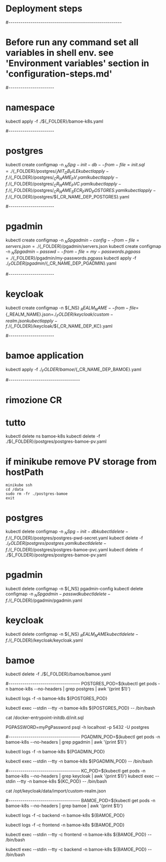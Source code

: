 # Deployment steps

#---------------------------------------------------------

# Before run any command set all variables in shell env. see 'Environment variables' section in 'configuration-steps.md' 

#-----------------------
# namespace
kubectl apply -f ./${_FOLDER}/bamoe-k8s.yaml 

#-----------------------
# postgres
kubectl create configmap -n ${_NS} pg-init-db --from-file=init.sql=./${_FOLDER}/postgres/${_INIT_DB_FILE}
kubectl apply -f ./${_FOLDER}/postgres/${_CR_NAME_PV}.yaml 
kubectl apply -f ./${_FOLDER}/postgres/${_CR_NAME_PVC}.yaml 
kubectl apply -f ./${_FOLDER}/postgres/${_CR_NAME_SECR_PWD_POSTGRES}.yaml 
kubectl apply -f ./${_FOLDER}/postgres/${_CR_NAME_DEP_POSTGRES}.yaml 

#-----------------------
# pgadmin
kubectl create configmap -n ${_NS} pgadmin-config --from-file=servers.json=./${_FOLDER}/pgadmin/servers.json
kubectl create configmap -n ${_NS} pgadmin-passwd --from-file=my-passwords.pgpass=./${_FOLDER}/pgadmin/my-passwords.pgpass
kubectl apply -f ./${_FOLDER}/pgadmin/${_CR_NAME_DEP_PGADMIN}.yaml 

#-----------------------
# keycloak
kubectl create configmap -n ${_NS} ${_REALM_NAME} --from-file=${_REALM_NAME}.json=./${_FOLDER}/keycloak/custom-realm.json 
kubectl apply -f ./${_FOLDER}/keycloak/${_CR_NAME_DEP_KC}.yaml 

#-----------------------
# bamoe application
kubectl apply -f ./${_FOLDER}/bamoe/${_CR_NAME_DEP_BAMOE}.yaml 



#------------------------------------
# rimozione CR

# tutto
kubectl delete ns bamoe-k8s
kubectl delete -f ./${_FOLDER}/postgres/postgres-bamoe-pv.yaml 

# if minikube remove PV storage from hostPath
    minikube ssh
    cd /data
    sudo rm -fr ./postgres-bamoe
    exit

# postgres
kubectl delete configmap -n ${_NS} pg-init-db
kubectl delete -f ./${_FOLDER}/postgres/postgres-pwd-secret.yaml 
kubectl delete -f ./${_FOLDER}/postgres/postgres.yaml 
kubectl delete -f ./${_FOLDER}/postgres/postgres-bamoe-pvc.yaml 
kubectl delete -f ./${_FOLDER}/postgres/postgres-bamoe-pv.yaml 

# pgadmin
kubectl delete configmap -n ${_NS} pgadmin-config
kubectl delete configmap -n ${_NS} pgadmin-passwd
kubectl delete -f ./${_FOLDER}/pgadmin/pgadmin.yaml 

# keycloak
kubectl delete configmap -n ${_NS} ${_REALM_NAME}
kubectl delete -f ./${_FOLDER}/keycloak/keycloak.yaml 

# bamoe
kubectl delete -f ./${_FOLDER}/bamoe/bamoe.yaml 


#------------------------------------
POSTGRES_POD=$(kubectl get pods -n bamoe-k8s --no-headers | grep postgres | awk '{print $1}')

kubectl logs -f -n bamoe-k8s ${POSTGRES_POD}

kubectl exec --stdin --tty -n bamoe-k8s ${POSTGRES_POD} -- /bin/bash

cat /docker-entrypoint-initdb.d/init.sql

PGPASSWORD=myPgPassword psql -h localhost -p 5432 -U postgres


#------------------------------------
PGADMIN_POD=$(kubectl get pods -n bamoe-k8s --no-headers | grep pgadmin | awk '{print $1}')

kubectl logs -f -n bamoe-k8s ${PGADMIN_POD}

kubectl exec --stdin --tty -n bamoe-k8s ${PGADMIN_POD} -- /bin/bash


#------------------------------------
KC_POD=$(kubectl get pods -n bamoe-k8s --no-headers | grep keycloak | awk '{print $1}')
kubectl exec --stdin --tty -n bamoe-k8s ${KC_POD} -- /bin/bash

cat /opt/keycloak/data/import/custom-realm.json

#------------------------------------
BAMOE_POD=$(kubectl get pods -n bamoe-k8s --no-headers | grep bamoe | awk '{print $1}')

kubectl logs -f -c backend -n bamoe-k8s ${BAMOE_POD}

kubectl logs -f -c frontend -n bamoe-k8s ${BAMOE_POD}

kubectl exec --stdin --tty -c frontend -n bamoe-k8s ${BAMOE_POD} -- /bin/bash

kubectl exec --stdin --tty -c backend -n bamoe-k8s ${BAMOE_POD} -- /bin/bash

